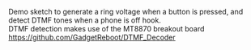 Demo sketch to generate a ring voltage when a button is pressed, and detect DTMF tones when a phone is off hook.<br>
DTMF detection makes use of the MT8870 breakout board https://github.com/GadgetReboot/DTMF_Decoder
